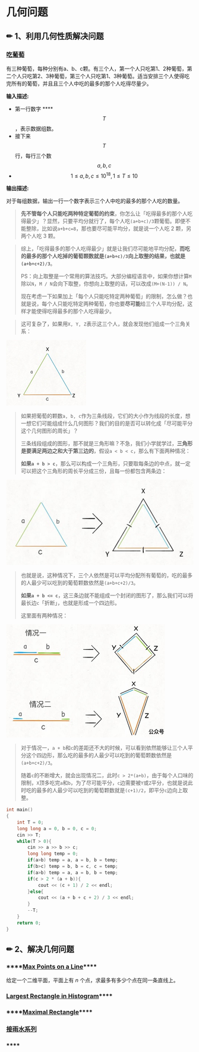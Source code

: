 # 几何问题

## ✏ 1、利用几何性质解决问题

### [吃葡萄](https://www.nowcoder.com/questionTerminal/14c0359fb77a48319f0122ec175c9ada)

有三种葡萄，每种分别有a、b、c颗。有三个人，第一个人只吃第1、2种葡萄，第二个人只吃第2、3种葡萄，第三个人只吃第1、3种葡萄。适当安排三个人使得吃完所有的葡萄，并且且三个人中吃的最多的那个人吃得尽量少。

**输入描述:**

* 第一行数字 ****$$\mathit T$$ ，表示数据组数。
* 接下来 $$\mathit  T$$ 行，每行三个数 $$\mathit a,b,c$$ 
* $$1 \leq a,b,c \leq 10^{18} , 1 \leq T \leq 10$$ 

**输出描述:**

对于每组数据，输出一行一个数字表示三个人中吃的最多的那个人吃的数量。

> **先不管每个人只能吃两种特定葡萄的约束**，你怎么让「吃得最多的那个人吃得最少」？显然，只要平均分就行了，每个人吃`(a+b+c)/3`颗葡萄。即便不能整除，比如说`a+b+c=8`，那也要尽可能平均分，就是说一个人吃 2 颗，另两个人吃 3 颗。

> 综上，「吃得最多的那个人吃得最少」就是让我们尽可能地平均分配，**而吃的最多的那个人吃掉的葡萄颗数就是`(a+b+c)/3`向上取整的结果，也就是`(a+b+c+2)/3`**。
>
> PS：向上取整是一个常用的算法技巧。大部分编程语言中，如果你想计算`M`除以`N`，`M / N`会向下取整，你想向上取整的话，可以改成`(M+(N-1)) / N`。
>
> 现在考虑一下如果加上「每个人只能吃特定两种葡萄」的限制，怎么做？也就是说，每个人只能吃特定两种葡萄，你也要**尽可能**给三个人平均分配，这样才能使得吃得最多的那个人吃得最少。

> 这可复杂了，如果用`X, Y, Z`表示这三个人，就会发现他们组成一个三角关系：

![](../.gitbook/assets/1.jpg)

> 如果把葡萄的颗数`a, b, c`作为三条线段，它们的大小作为线段的长度，想一想它们可能组成什么几何图形？我们的目的是否可以转化成「尽可能平分这个几何图形的周长」？
>
> 三条线段组成的图形，那不就是三角形嘛？不急，我们小学就学过，**三角形是要满足两边之和大于第三边的**，假设`a < b < c`，那么有下面两种情况：
>
> **如果`a + b > c`**，那么可以构成一个三角形，只要取每条边的中点，就一定可以把这个三角形的周长平分成三份，且每一份都包含两条边：

![](../.gitbook/assets/2.jpg)

> 也就是说，这种情况下，三个人依然是可以平均分配所有葡萄的，吃的最多的人最少可以吃到的葡萄颗数依然是`(a+b+c+2)/3`。
>
> **如果`a + b <= c`**，这三条边就不能组成一个封闭的图形了，那么我们可以将最长边`c`「折断」，也就是形成一个四边形。
>
> 这里面有两种情况：

![](../.gitbook/assets/3.jpg)

> 对于情况一，`a + b`和`c`的差距还不大的时候，可以看到依然能够让三个人平分这个四边形，那么吃的最多的人最少可以吃到的葡萄颗数依然是`(a+b+c+2)/3`。
>
> 随着`c`的不断增大，就会出现情况二，此时`c > 2*(a+b)`，由于每个人口味的限制，`X`顶多吃完`a`和`b`，为了尽可能平分，`c`边需要被`Y`或`Z`平分，也就是说此时吃的最多的人最少可以吃到的葡萄颗数就是`(c+1)/2`，即平分`c`边向上取整。

```cpp
int main()
{
    int T = 0;
    long long a = 0, b = 0, c = 0;
    cin >> T;
    while(T > 0){
        cin >> a >> b >> c;
        long long temp = 0;
        if(a>b) temp = a, a = b, b = temp;
        if(b>c) temp = b, b = c, c = temp;
        if(a>b) temp = a, a = b, b = temp;
        if(c > 2 * (a + b)){
            cout << (c + 1) / 2 << endl;
        }else{
            cout << (a + b + c + 2) / 3 << endl;
        }
        --T;
    }
    return 0;
}
```

## ✏ 2、解决几何问题

### \*\*\*\*[**Max Points on a Line**](https://leetcode-cn.com/problems/max-points-on-a-line/)\*\*\*\*

 给定一个二维平面，平面上有 _n_ 个点，求最多有多少个点在同一条直线上。

### [**Largest Rectangle in Histogram**](https://leetcode-cn.com/problems/largest-rectangle-in-histogram/)\*\*\*\*

### \*\*\*\*[**Maximal Rectangle**](https://leetcode-cn.com/problems/maximal-rectangle/)\*\*\*\*

### [接雨水系列](../leetcode-xi-lie/trapping-rain-water.md)



### \*\*\*\*


